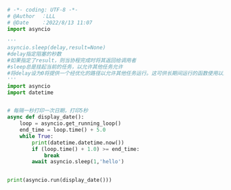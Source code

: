 
<BlogInfo id="525" title="7.休眠" author="白日梦想猿" pv=0 read_times=0 pre_cost_time="0分32秒" category="协程" tag_list="['协程']" create_time="2022.08.13 11:07:32" update_time="2022.08.13 11:21:34" />

```python
# -*- coding: UTF-8 -*-                            
# @Author  ：LLL                         
# @Date    ：2022/8/13 11:07  
import asyncio

'''
asyncio.sleep(delay,result=None)
#delay指定阻塞的秒数
#如果指定了result，则当协程完成时将其返回给调用者
#sleep总是挂起当前的任务，以允许其他任务允许
#将delay设为0将提供一个经优化的路径以允许其他任务运行。这可供长期间运行的函数使用以避免在函数调用的全过程中阻塞事件循环。
'''
import asyncio
import datetime


# 每隔一秒打印一次日期，打印5秒
async def display_date():
    loop = asyncio.get_running_loop()
    end_time = loop.time() + 5.0
    while True:
        print(datetime.datetime.now())
        if (loop.time() + 1.0) >= end_time:
            break
        await asyncio.sleep(1,'hello')


print(asyncio.run(display_date()))

```
